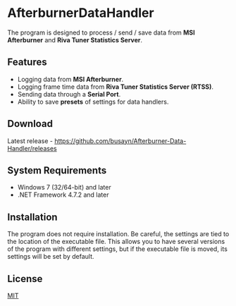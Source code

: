 # AfterburnerDataHandler
The program is designed to process / send / save data from **MSI Afterburner** and **Riva Tuner Statistics Server**.
## Features
* Logging data from **MSI Afterburner**.
* Logging frame time data from **Riva Tuner Statistics Server (RTSS)**.
* Sending data through a **Serial Port**.
* Ability to save **presets** of settings for data handlers.
## Download
Latest release - https://github.com/busayn/Afterburner-Data-Handler/releases
## System Requirements
* Windows 7 (32/64-bit) and later
* .NET Framework 4.7.2 and later
## Installation
The program does not require installation.
Be careful, the settings are tied to the location of the executable file. This allows you to have several versions of the program with different settings, but if the executable file is moved, its settings will be set by default.
## License
[MIT](https://github.com/busayn/Afterburner-Data-Handler/blob/master/LICENSE)